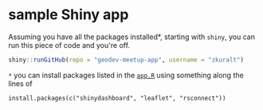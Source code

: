 # sample Shiny app


Assuming you have all the packages installed*, starting with `shiny`, you can run this piece of code and you're off.
```r
shiny::runGitHub(repo = "geodev-meetup-app", username = "zkuralt")
```

`*` you can install packages listed in the [`app.R`](https://github.com/zkuralt/geodev-meetup-app/blob/master/app.R) using something along the lines of

```
install.packages(c("shinydashboard", "leaflet", "rsconnect"))
```
